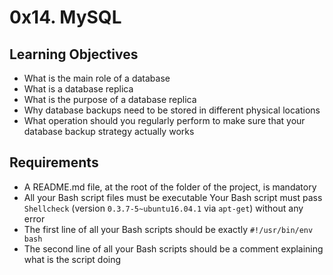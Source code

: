 # 0x14. MySQL

## Learning Objectives
+ What is the main role of a database
+ What is a database replica
+ What is the purpose of a database replica
+ Why database backups need to be stored in different physical locations
+ What operation should you regularly perform to make sure that your database backup strategy actually works

## Requirements
+ A README.md file, at the root of the folder of the project, is mandatory
+ All your Bash script files must be executable
Your Bash script must pass `Shellcheck` (version `0.3.7-5~ubuntu16.04.1` via `apt-get`) without any error
+ The first line of all your Bash scripts should be exactly `#!/usr/bin/env bash`
+ The second line of all your Bash scripts should be a comment explaining what is the script doing
